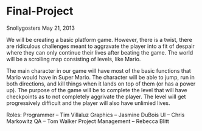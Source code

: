 Final-Project
=============
Snollygosters
May 21, 2013
  
We will be creating a basic platform game.  However, there is a twist, there are ridiculous challenges meant to aggravate the player into a fit of despair where they can only continue their lives after beating the game.  The world will be a scrolling map consisting of levels, like Mario.

The main character in our game will have most of the basic functions that Mario would have in Super Mario. The character will be able to jump, run in both directions, and kill things when it lands on top of them (or has a power up). The purpose of the game will be to complete the level that will have checkpoints as to not completely aggrivate the player. The level will get progressively difficult and the player will also have unlimied lives.

Roles:
Programmer – Tim Villaluz
Graphics – Jasmine DuBois
UI – Chris Markowitz
QA – Tom Walker 
Project Management – Rebecca Blitt

